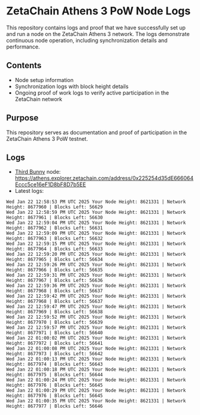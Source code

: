 # ZetaChain Athens 3 PoW Node Logs
This repository contains logs and proof that we have successfully set up and run a node on the ZetaChain Athens 3 network. The logs demonstrate continuous node operation, including synchronization details and performance.

## Contents
- Node setup information
- Synchronization logs with block height details
- Ongoing proof of work logs to verify active participation in the ZetaChain network

## Purpose
This repository serves as documentation and proof of participation in the ZetaChain Athens 3 PoW testnet.

## Logs

- [Third Bunny](https://thirdbunny.xyz/) node: https://athens.explorer.zetachain.com/address/0x225254d35dE666064Eccc5ce16eF1D8bF8D7b5EE
- Latest logs:
```
Wed Jan 22 12:58:53 PM UTC 2025 Your Node Height: 8621331 | Network Height: 8677960 | Blocks Left: 56629
Wed Jan 22 12:58:59 PM UTC 2025 Your Node Height: 8621331 | Network Height: 8677961 | Blocks Left: 56630
Wed Jan 22 12:59:04 PM UTC 2025 Your Node Height: 8621331 | Network Height: 8677962 | Blocks Left: 56631
Wed Jan 22 12:59:09 PM UTC 2025 Your Node Height: 8621331 | Network Height: 8677963 | Blocks Left: 56632
Wed Jan 22 12:59:15 PM UTC 2025 Your Node Height: 8621331 | Network Height: 8677964 | Blocks Left: 56633
Wed Jan 22 12:59:20 PM UTC 2025 Your Node Height: 8621331 | Network Height: 8677965 | Blocks Left: 56634
Wed Jan 22 12:59:26 PM UTC 2025 Your Node Height: 8621331 | Network Height: 8677966 | Blocks Left: 56635
Wed Jan 22 12:59:31 PM UTC 2025 Your Node Height: 8621331 | Network Height: 8677967 | Blocks Left: 56636
Wed Jan 22 12:59:36 PM UTC 2025 Your Node Height: 8621331 | Network Height: 8677968 | Blocks Left: 56637
Wed Jan 22 12:59:42 PM UTC 2025 Your Node Height: 8621331 | Network Height: 8677968 | Blocks Left: 56637
Wed Jan 22 12:59:47 PM UTC 2025 Your Node Height: 8621331 | Network Height: 8677969 | Blocks Left: 56638
Wed Jan 22 12:59:52 PM UTC 2025 Your Node Height: 8621331 | Network Height: 8677970 | Blocks Left: 56639
Wed Jan 22 12:59:57 PM UTC 2025 Your Node Height: 8621331 | Network Height: 8677971 | Blocks Left: 56640
Wed Jan 22 01:00:02 PM UTC 2025 Your Node Height: 8621331 | Network Height: 8677972 | Blocks Left: 56641
Wed Jan 22 01:00:08 PM UTC 2025 Your Node Height: 8621331 | Network Height: 8677973 | Blocks Left: 56642
Wed Jan 22 01:00:13 PM UTC 2025 Your Node Height: 8621331 | Network Height: 8677974 | Blocks Left: 56643
Wed Jan 22 01:00:18 PM UTC 2025 Your Node Height: 8621331 | Network Height: 8677975 | Blocks Left: 56644
Wed Jan 22 01:00:24 PM UTC 2025 Your Node Height: 8621331 | Network Height: 8677976 | Blocks Left: 56645
Wed Jan 22 01:00:29 PM UTC 2025 Your Node Height: 8621331 | Network Height: 8677976 | Blocks Left: 56645
Wed Jan 22 01:00:35 PM UTC 2025 Your Node Height: 8621331 | Network Height: 8677977 | Blocks Left: 56646
```
